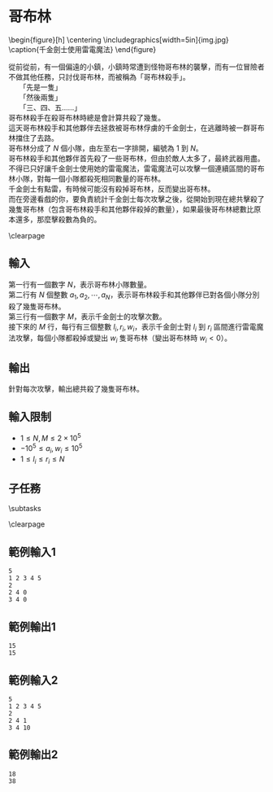 # 哥布林

\begin{figure}[h]
\centering
\includegraphics[width=5in]{img.jpg}
\caption{千金劍士使用雷電魔法}
\end{figure}

從前從前，有一個偏遠的小鎮，小鎮時常遭到怪物哥布林的襲擊，而有一位冒險者不做其他任務，只討伐哥布林，而被稱為「哥布林殺手」。  
　　「先是一隻」  
　　「然後兩隻」  
　　「三、四、五……」  
哥布林殺手在殺哥布林時總是會計算共殺了幾隻。  
這天哥布林殺手和其他夥伴去拯救被哥布林俘虜的千金劍士，在逃離時被一群哥布林擋住了去路。  
哥布林分成了 $N$ 個小隊，由左至右一字排開，編號為 $1$ 到 $N$。  
哥布林殺手和其他夥伴首先殺了一些哥布林，但由於敵人太多了，最終武器用盡。  
不得已只好讓千金劍士使用她的雷電魔法，雷電魔法可以攻擊一個連續區間的哥布林小隊，對每一個小隊都殺死相同數量的哥布林。  
千⾦劍⼠有點雷，有時候可能沒有殺掉哥布林，反而變出哥布林。  
而在旁邊看戲的你，要負責統計千金劍士每次攻擊之後，從開始到現在總共擊殺了幾隻哥布林（包含哥布林殺手和其他夥伴殺掉的數量），如果最後哥布林總數比原本還多，那麼擊殺數為負的。  

\clearpage

## 輸入
第一行有一個數字 $N$，表示哥布林小隊數量。  
第二行有 $N$ 個整數 $a_1, a_2, \cdots, a_N$，表示哥布林殺手和其他夥伴已對各個小隊分別殺了幾隻哥布林。  
第三行有一個數字 $M$，表示千金劍士的攻擊次數。  
接下來的 $M$ 行，每行有三個整數 $l_i, r_i, w_i$，表示千金劍士對 $l_i$ 到 $r_i$ 區間進行雷電魔法攻擊，每個小隊都殺掉或變出 $w_i$ 隻哥布林（變出哥布林時 $w_i < 0$）。

## 輸出
針對每次攻擊，輸出總共殺了幾隻哥布林。  

## 輸入限制
 - $1 \leq N, M \leq 2 \times 10^5$
 - $-10^5 \leq a_i, w_i \leq 10^5$
 - $1 \leq l_i \leq r_i \leq N$

## 子任務
\subtasks

\clearpage

## 範例輸入1
```
5
1 2 3 4 5
2
2 4 0
3 4 0
```

## 範例輸出1
```
15
15
```

## 範例輸入2
```
5
1 2 3 4 5
2
2 4 1
3 4 10
```

## 範例輸出2
```
18
38
```
